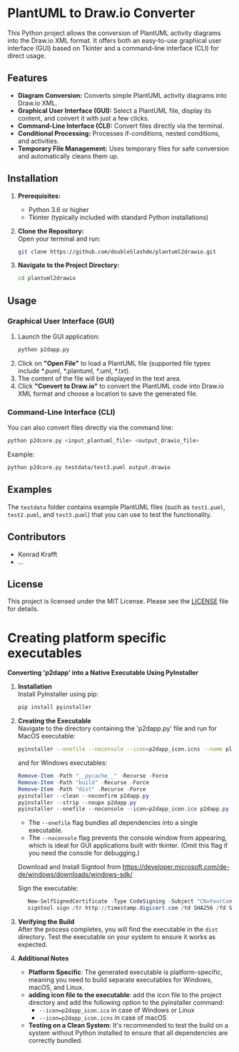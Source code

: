 # PlantUML to Draw.io Converter

This Python project allows the conversion of PlantUML activity diagrams into the Draw.io XML format. It offers both an easy-to-use graphical user interface (GUI) based on Tkinter and a command-line interface (CLI) for direct usage.

## Features

- **Diagram Conversion:** Converts simple PlantUML activity diagrams into Draw.io XML.
- **Graphical User Interface (GUI):** Select a PlantUML file, display its content, and convert it with just a few clicks.
- **Command-Line Interface (CLI):** Convert files directly via the terminal.
- **Conditional Processing:** Processes if-conditions, nested conditions, and activities.
- **Temporary File Management:** Uses temporary files for safe conversion and automatically cleans them up.

## Installation

1. **Prerequisites:**  
   - Python 3.6 or higher  
   - Tkinter (typically included with standard Python installations)

2. **Clone the Repository:**  
   Open your terminal and run:
   ```bash
   git clone https://github.com/doubleSlashde/plantuml2drawio.git
   ```

3. **Navigate to the Project Directory:**
   ```bash
   cd plantuml2drawio
   ```

## Usage

### Graphical User Interface (GUI)

1. Launch the GUI application:
   ```bash
   python p2dapp.py
   ```
2. Click on **"Open File"** to load a PlantUML file (supported file types include *.puml, *.plantuml, *.uml, *.txt).
3. The content of the file will be displayed in the text area.
4. Click **"Convert to Draw.io"** to convert the PlantUML code into Draw.io XML format and choose a location to save the generated file.

### Command-Line Interface (CLI)

You can also convert files directly via the command line:

```bash
python p2dcore.py <input_plantuml_file> <output_drawio_file>
```
Example:
```bash
python p2dcore.py testdata/test3.puml output.drawio
```

## Examples

The `testdata` folder contains example PlantUML files (such as `test1.puml`, `test2.puml`, and `test3.puml`) that you can use to test the functionality.

## Contributors

- Konrad Krafft
- ...

## License

This project is licensed under the MIT License. Please see the [LICENSE](LICENSE) file for details. 

# Creating platform specific executables

**Converting 'p2dapp' into a Native Executable Using PyInstaller**

1. **Installation**  
   Install PyInstaller using pip:
   ```bash
   pip install pyinstaller
   ```

2. **Creating the Executable**  
   Navigate to the directory containing the 'p2dapp.py' file and run for MacOS executable:
   ```bash
   pyinstaller --onefile --noconsole --icon=p2dapp_icon.icns --name plantuml2drawio p2dapp.py
   ```
   and for Windows executables:
   ```powershell
   Remove-Item -Path "__pycache__" -Recurse -Force
   Remove-Item -Path "build" -Recurse -Force
   Remove-Item -Path "dist" -Recurse -Force
   pyinstaller --clean --noconfirm p2dapp.py
   pyinstaller --strip --noupx p2dapp.py
   pyinstaller --onefile --noconsole --icon=p2dapp_icon.ico p2dapp.py
   ```
      - The `--onefile` flag bundles all dependencies into a single executable.
   - The `--noconsole` flag prevents the console window from appearing, which is ideal for GUI applications built with tkinter. (Omit this flag if you need the console for debugging.)
   
   Download and Install Signtool from https://developer.microsoft.com/de-de/windows/downloads/windows-sdk/
   
   Sign the executable:
   ```powershell
      New-SelfSignedCertificate -Type CodeSigning -Subject "CN=YourCompany" -KeyUsage DigitalSignature -CertStoreLocation "Cert:\CurrentUser\My"
      signtool sign /tr http://timestamp.digicert.com /td SHA256 /fd SHA256 /a "dist\p2dapp.exe"
   ```
   


3. **Verifying the Build**  
   After the process completes, you will find the executable in the `dist` directory. Test the executable on your system to ensure it works as expected.

4. **Additional Notes**  
   - **Platform Specific**: The generated executable is platform-specific, meaning you need to build separate executables for Windows, macOS, and Linux.
   - **adding icon file to the executable**: add the icon file to the project directory and add the following option to the pyinstaller command: 
     - `--icon=p2dapp_icon.ico` in case of Windows or Linux
     - `--icon=p2dapp_icon.icns` in case of macOS
   - **Testing on a Clean System**: It's recommended to test the build on a system without Python installed to ensure that all dependencies are correctly bundled.

